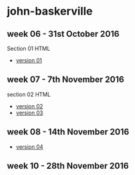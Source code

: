 # john-baskerville

week 06 - 31st October 2016
---------------------------
Section 01 HTML
- [version 01](https://aoifemclaughlin.github.io/john-baskerville/baskerville1.html) 


week 07 - 7th November 2016
---------------------------
section 02 HTML
- [version 02](https://aoifemclaughlin.github.io/john-baskerville/baskerville2.html)
- [version 03](https://aoifemclaughlin.github.io/john-baskerville/baskerville3.html)


week 08 - 14th November 2016
----------------------------

- [version 04](https://aoifemclaughlin.github.io/john-baskerville/baskerville4.html)

week 10 - 28th November 2016
----------------------------

